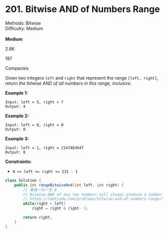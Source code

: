 # 201. Bitwise AND of Numbers Range  

  Methods: Bitwise </br> Difficulty: Medium </br> </br>**Medium**

2.8K

197

Companies

Given two integers `left` and `right` that represent the range `[left, right]`, return *the bitwise AND of all numbers in this range, inclusive*.

**Example 1:**

```plain text
Input: left = 5, right = 7
Output: 4

```

**Example 2:**

```plain text
Input: left = 0, right = 0
Output: 0

```

**Example 3:**

```plain text
Input: left = 1, right = 2147483647
Output: 0

```

**Constraints:**

- `0 <= left <= right <= 231 - 1`
```java
class Solution {
    public int rangeBitwiseAnd(int left, int right) {
        // 最後一位一定 0
        // Bitwise-AND of any two numbers will always produce a number less than or equal to the smaller number.
        // https://leetcode.com/problems/bitwise-and-of-numbers-range/solutions/593317/simple-3-line-java-solution-faster-than-100/
        while(right > left)
            right = right & right- 1;

        return right;
    }
}
```

